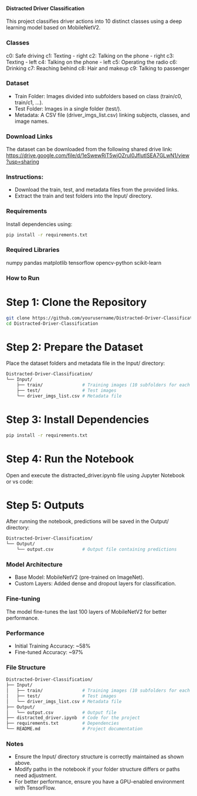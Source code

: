 #### Distracted Driver Classification
This project classifies driver actions into 10 distinct classes using a deep learning model based on MobileNetV2.

### Classes
c0: Safe driving
c1: Texting - right
c2: Talking on the phone - right
c3: Texting - left
c4: Talking on the phone - left
c5: Operating the radio
c6: Drinking
c7: Reaching behind
c8: Hair and makeup
c9: Talking to passenger

### Dataset
* Train Folder: Images divided into subfolders based on class (train/c0, train/c1, ...).
* Test Folder: Images in a single folder (test/).
* Metadata: A CSV file (driver_imgs_list.csv) linking subjects, classes, and image names.

### Download Links
The dataset can be downloaded from the following shared drive link:
https://drive.google.com/file/d/1eSwewRiT5wjOZruI0JflutlSEA7GLwN1/view?usp=sharing

### Instructions:

* Download the train, test, and metadata files from the provided links.
* Extract the train and test folders into the Input/ directory.

### Requirements
Install dependencies using:
```bash
pip install -r requirements.txt  
```
### Required Libraries
numpy
pandas
matplotlib
tensorflow
opencv-python
scikit-learn

### How to Run
# Step 1: Clone the Repository
``` bash
git clone https://github.com/yourusername/Distracted-Driver-Classification.git  
cd Distracted-Driver-Classification  
```
# Step 2: Prepare the Dataset
Place the dataset folders and metadata file in the Input/ directory:
```bash
Distracted-Driver-Classification/
└── Input/
    ├── train/               # Training images (10 subfolders for each class)
    ├── test/                # Test images
    └── driver_imgs_list.csv # Metadata file
```
# Step 3: Install Dependencies
```bash
pip install -r requirements.txt  
```
# Step 4: Run the Notebook
Open and execute the distracted_driver.ipynb file using Jupyter Notebook or vs code:

# Step 5: Outputs
After running the notebook, predictions will be saved in the Output/ directory:
``` bash
Distracted-Driver-Classification/
└── Output/
    └── output.csv           # Output file containing predictions
```
### Model Architecture
* Base Model: MobileNetV2 (pre-trained on ImageNet).
* Custom Layers: Added dense and dropout layers for classification.

### Fine-tuning
The model fine-tunes the last 100 layers of MobileNetV2 for better performance.
### Performance
* Initial Training Accuracy: ~58%
* Fine-tuned Accuracy: ~97%

### File Structure
```bash
Distracted-Driver-Classification/
├── Input/
│   ├── train/               # Training images (10 subfolders for each class)
│   ├── test/                # Test images
│   └── driver_imgs_list.csv # Metadata file
├── Output/
│   └── output.csv           # Output file
├── distracted_driver.ipynb  # Code for the project
├── requirements.txt         # Dependencies
└── README.md                # Project documentation
```
### Notes
* Ensure the Input/ directory structure is correctly maintained as shown above.
* Modify paths in the notebook if your folder structure differs or paths need adjustment.
* For better performance, ensure you have a GPU-enabled environment with TensorFlow.

